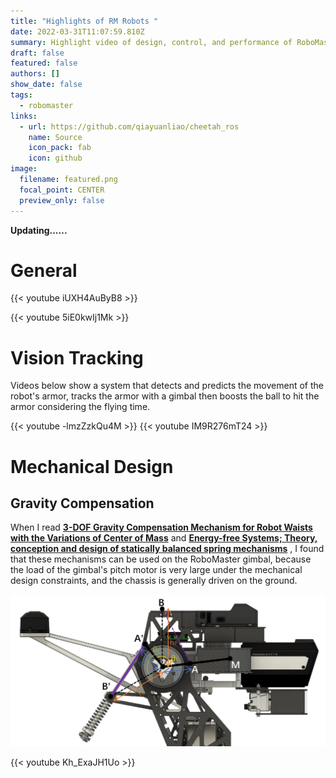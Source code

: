 ```yaml
---
title: "Highlights of RM Robots "
date: 2022-03-31T11:07:59.810Z
summary: Highlight video of design, control, and performance of RoboMaster robots
draft: false
featured: false
authors: []
show_date: false
tags:
  - robomaster
links:
  - url: https://github.com/qiayuanliao/cheetah_ros
    name: Source
    icon_pack: fab
    icon: github
image:
  filename: featured.png
  focal_point: CENTER
  preview_only: false
---
```

**Updating......**

# General

{{< youtube iUXH4AuByB8 >}}

{{< youtube 5iE0kwIj1Mk >}}

# Vision Tracking

Videos below show a system that detects and predicts the movement of the robot's armor, tracks the armor with a gimbal then boosts the ball to hit the armor considering the flying time.

{{< youtube -lmzZzkQu4M >}}
{{< youtube IM9R276mT24 >}}

# Mechanical Design

## Gravity Compensation

When I read 
**[3-DOF Gravity Compensation Mechanism for Robot Waists with the Variations of Center of Mass](https://ieeexplore.ieee.org/document/8968046)** and 
**[Energy-free Systems; Theory, conception and design of statically balanced spring mechanisms](https://www.researchgate.net/publication/280922819_Energy-free_Systems_Theory_conception_and_design_of_statically_balanced_spring_mechanisms)**
, I found that these mechanisms can be used on the RoboMaster gimbal, because the load of the gimbal's pitch motor is very large under the mechanical design constraints, and the chassis is generally driven on the ground.

![](gimbal.jpg)

{{< youtube Kh_ExaJH1Uo >}}